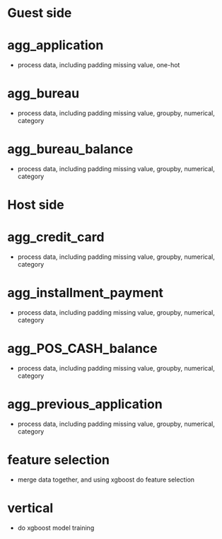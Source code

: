 Guest side
==
agg_application
===
- process data, including padding missing value, one-hot

agg_bureau
===
- process data, including padding missing value, groupby, numerical, category

agg_bureau_balance
===
- process data, including padding missing value, groupby, numerical, category

Host side
==
agg_credit_card
===
- process data, including padding missing value, groupby, numerical, category

agg_installment_payment
===
- process data, including padding missing value, groupby, numerical, category

agg_POS_CASH_balance
===
- process data, including padding missing value, groupby, numerical, category

agg_previous_application
===
- process data, including padding missing value, groupby, numerical, category

feature selection
===
- merge data together, and using xgboost do feature selection

vertical
===
- do xgboost model training
